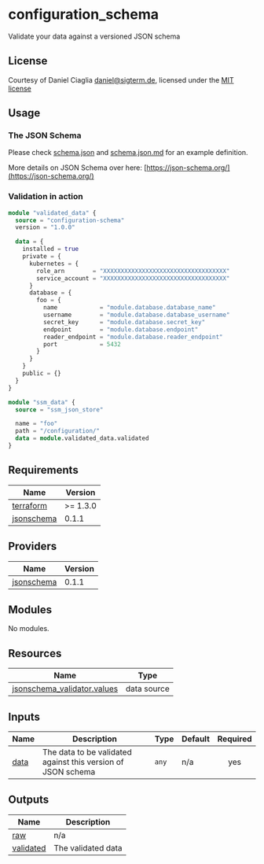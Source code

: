 # configuration_schema

Validate your data against a versioned JSON schema 

## License
Courtesy of Daniel Ciaglia <daniel@sigterm.de>, licensed under the [MIT license](https://opensource.org/license/mit/)

## Usage

### The JSON Schema

Please check [schema.json](schema.json) and [schema.json.md](schema.json.md) for an example definition.

More details on JSON Schema over here: [https://json-schema.org/](https://json-schema.org/) 

### Validation in action

```terraform
module "validated_data" {
  source = "configuration-schema"
  version = "1.0.0"

  data = {
    installed = true
    private = {
      kubernetes = {
        role_arn        = "XXXXXXXXXXXXXXXXXXXXXXXXXXXXXXXXXXX"
        service_account = "XXXXXXXXXXXXXXXXXXXXXXXXXXXXXXXXXXX"
      }
      database = {
        foo = {
          name            = "module.database.database_name"
          username        = "module.database.database_username"
          secret_key      = "module.database.secret_key"
          endpoint        = "module.database.endpoint"
          reader_endpoint = "module.database.reader_endpoint"
          port            = 5432
        }
      }
    }
    public = {}
  }
}

module "ssm_data" {
  source = "ssm_json_store"

  name = "foo"
  path = "/configuration/"
  data = module.validated_data.validated
}
```

<!-- BEGIN_TF_DOCS -->
## Requirements

| Name | Version |
|------|---------|
| <a name="requirement_terraform"></a> [terraform](#requirement\_terraform) | >= 1.3.0 |
| <a name="requirement_jsonschema"></a> [jsonschema](#requirement\_jsonschema) | 0.1.1 |

## Providers

| Name | Version |
|------|---------|
| <a name="provider_jsonschema"></a> [jsonschema](#provider\_jsonschema) | 0.1.1 |

## Modules

No modules.

## Resources

| Name | Type |
|------|------|
| [jsonschema_validator.values](https://registry.terraform.io/providers/nekottyo/jsonschema/0.1.1/docs/data-sources/validator) | data source |

## Inputs

| Name | Description | Type | Default | Required |
|------|-------------|------|---------|:--------:|
| <a name="input_data"></a> [data](#input\_data) | The data to be validated against this version of JSON schema | `any` | n/a | yes |

## Outputs

| Name | Description |
|------|-------------|
| <a name="output_raw"></a> [raw](#output\_raw) | n/a |
| <a name="output_validated"></a> [validated](#output\_validated) | The validated data |
<!-- END_TF_DOCS -->